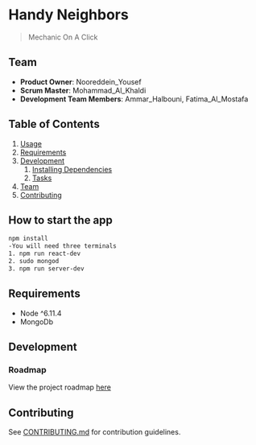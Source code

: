 # Handy Neighbors

> Mechanic On A Click

## Team

  - __Product Owner__: Nooreddein_Yousef
  - __Scrum Master__: Mohammad_Al_Khaldi
  - __Development Team Members__: Ammar_Halbouni, Fatima_Al_Mostafa

## Table of Contents

1. [Usage](#Usage)
1. [Requirements](#requirements)
1. [Development](#development)
    1. [Installing Dependencies](#installing-dependencies)
    1. [Tasks](#tasks)
1. [Team](#team)
1. [Contributing](#contributing)

## How to start the app

```sh
npm install
-You will need three terminals
1. npm run react-dev
2. sudo mongod
3. npm run server-dev
```

## Requirements

- Node ^6.11.4
- MongoDb

## Development

<!-- ### Installing Dependencies

From within the root directory:

```sh
sudo npm install -g bower
npm install
bower install
``` -->

### Roadmap

View the project roadmap [here](https://waffle.io/Handy-neighbors/Handy-neighbors)


## Contributing

See [CONTRIBUTING.md](CONTRIBUTING.md) for contribution guidelines.
